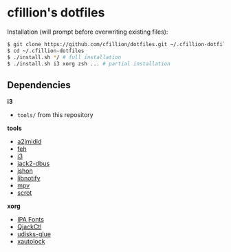 cfillion's dotfiles
================

Installation (will prompt before overwriting existing files):

```sh
$ git clone https://github.com/cfillion/dotfiles.git ~/.cfillion-dotfiles
$ cd ~/.cfillion-dotfiles
$ ./install.sh */ # full installation
$ ./install.sh i3 xorg zsh ... # partial installation
```

Dependencies
------------

**i3**

- `tools/` from this repository

**tools**

- [a2jmidid](http://home.gna.org/a2jmidid/)
- [feh](http://feh.finalrewind.org/)
- [i3](http://i3wm.org/)
- [jack2-dbus](http://jackaudio.org/)
- [jshon](http://kmkeen.com/jshon/)
- [libnotify](https://developer.gnome.org/notification-spec/)
- [mpv](http://mpv.io/)
- [scrot](http://scrot.sourcearchive.com/)

**xorg**

- [IPA Fonts](http://ipafont.ipa.go.jp/)
- [QjackCtl](http://qjackctl.sourceforge.net/)
- [udisks-glue](https://github.com/fernandotcl/udisks-glue)
- [xautolock](https://www.archlinux.org/packages/community/x86_64/xautolock/)
